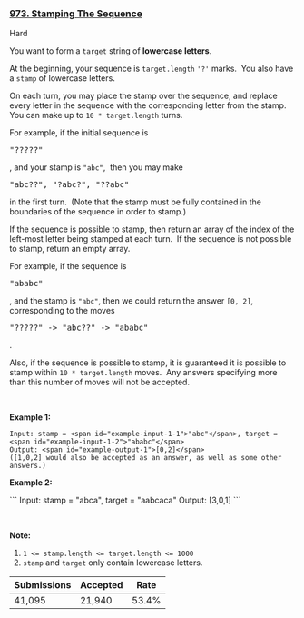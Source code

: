 ### [973. Stamping The Sequence](https://leetcode.com/problems/stamping-the-sequence/)

Hard

You want to form a `` target `` string of __lowercase letters__.

At the beginning, your sequence is `` target.length `` `` '?' `` marks.  You also have a `` stamp `` of lowercase letters.

On each turn, you may place the stamp over the sequence, and replace every letter in the sequence with the corresponding letter from the stamp.  You can make up to `` 10 * target.length `` turns.

For example, if the initial sequence is 

<font face="monospace">"?????"</font>

, and your stamp is `` "abc" ``,  then you may make 

<font face="monospace">"abc??", "?abc?", "??abc" </font>

in the first turn.  (Note that the stamp must be fully contained in the boundaries of the sequence in order to stamp.)

If the sequence is possible to stamp, then return an array of the index of the left-most letter being stamped at each turn.  If the sequence is not possible to stamp, return an empty array.

For example, if the sequence is 

<font face="monospace">"ababc"</font>

, and the stamp is `` "abc" ``, then we could return the answer `` [0, 2] ``, corresponding to the moves 

<font face="monospace">"?????" -> "abc??" -> "ababc"</font>

.

Also, if the sequence is possible to stamp, it is guaranteed it is possible to stamp within `` 10 * target.length `` moves.  Any answers specifying more than this number of moves will not be accepted.

 

__Example 1:__

```
Input: stamp = <span id="example-input-1-1">"abc"</span>, target = <span id="example-input-1-2">"ababc"</span>
Output: <span id="example-output-1">[0,2]</span>
([1,0,2] would also be accepted as an answer, as well as some other answers.)
```

<div>
<p><strong>Example 2:</strong></p>
```
Input: stamp = <span id="example-input-2-1">"</span><span id="example-input-2-2">abca</span><span>"</span>, target = <span id="example-input-2-2">"</span><span>aabcaca"</span>
Output: <span id="example-output-2">[3,0,1]</span>
```
<div>
<p> </p>
<p><strong>Note:</strong></p>
</div>
</div>

1.   `` 1 <= stamp.length <= target.length <= 1000 ``
2.   `` stamp `` and `` target `` only contain lowercase letters.

| Submissions    | Accepted     | Rate   |
| -------------- | ------------ | ------ |
| 41,095 | 21,940 | 53.4% |